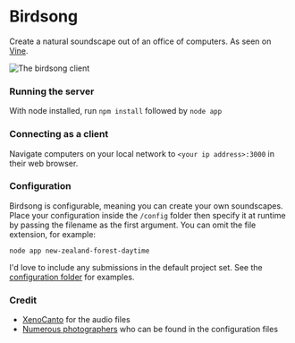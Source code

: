Birdsong
========

Create a natural soundscape out of an office of computers. As seen on [Vine](https://vine.co/v/MZ2DX57WTBa).

![The birdsong client](http://cl.ly/image/0D0K1H3K341u/Image%202014-02-20%20at%208.25.23%20pm.png)

### Running the server

With node installed, run `npm install` followed by `node app`

### Connecting as a client

Navigate computers on your local network to `<your ip address>:3000` in their web browser.

### Configuration

Birdsong is configurable, meaning you can create your own soundscapes. Place your configuration inside the `/config` folder then specify it at runtime by passing the filename as the first argument. You can omit the file extension, for example:

```
node app new-zealand-forest-daytime
```

I'd love to include any submissions in the default project set. See the [configuration folder](https://github.com/rowanoulton/birdsong/blob/master/config/new-zealand-forest-daytime.json) for examples.

### Credit

- [XenoCanto](http://xeno-canto.org) for the audio files
- [Numerous photographers](https://github.com/rowanoulton/birdsong/blob/master/config/new-zealand-forest-daytime.json) who can be found in the configuration files
